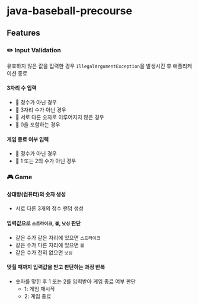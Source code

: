 # java-baseball-precourse

## Features

### ✏️ Input Validation

유효하지 않은 값을 입력한 경우 `IllegalArgumentException`을 발생시킨 후 애플리케이션 종료

#### 3자리 수 입력
- 🚫 정수가 아닌 경우
- 🚫 3자리 수가 아닌 경우
- 🚫 서로 다른 숫자로 이루어지지 않은 경우
- 🚫 0을 포함하는 경우

#### 게임 종료 여부 입력
- 🚫 정수가 아닌 경우
- 🚫 1 또는 2의 수가 아닌 경우

### 🎮 Game

#### 상대방(컴퓨터)의 숫자 생성
- 서로 다른 3개의 정수 랜덤 생성

#### 입력값으로 `스트라이크`, `볼`, `낫싱` 판단
- 같은 수가 같은 자리에 있으면 `스트라이크`
- 같은 수가 다른 자리에 있으면 `볼`
- 같은 수가 전혀 없으면 `낫싱`

#### 맞힐 때까지 입력값을 받고 판단하는 과정 반복
- 숫자를 맞힌 후 1 또는 2를 입력받아 게임 종료 여부 판단
  - 1: 게임 재시작
  - 2: 게임 종료